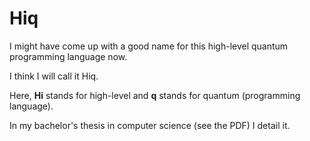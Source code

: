 # Hiq

I might have come up with a good name for this high-level quantum programming language now.

I think I will call it Hiq.

Here, **Hi** stands for high-level and **q** stands for quantum (programming language).

In my bachelor's thesis in computer science (see the PDF) I detail it. 